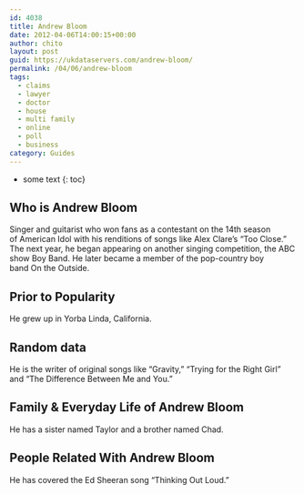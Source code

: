 ```yaml
---
id: 4038
title: Andrew Bloom
date: 2012-04-06T14:00:15+00:00
author: chito
layout: post
guid: https://ukdataservers.com/andrew-bloom/
permalink: /04/06/andrew-bloom
tags:
  - claims
  - lawyer
  - doctor
  - house
  - multi family
  - online
  - poll
  - business
category: Guides
---
```


* some text
{: toc}
          
          
## Who is  Andrew Bloom
                  
                  
                  
Singer and guitarist who won fans as a contestant on the 14th season of American Idol with his renditions of songs like Alex Clare&#8217;s &#8220;Too Close.&#8221; The next year, he began appearing on another singing competition, the ABC show Boy Band. He later became a member of the pop-country boy band On the Outside.
                  
                
                
                
## Prior to Popularity 
                  
                  
                  
He grew up in Yorba Linda, California. 
                  
                
                
                
## Random data 
                  
                  
                  
He is the writer of original songs like &#8220;Gravity,&#8221; &#8220;Trying for the Right Girl&#8221; and &#8220;The Difference Between Me and You.&#8221;
                  
                
                
                
## Family & Everyday Life of Andrew Bloom
                  
                  
                  
He has a sister named Taylor and a brother named Chad.
                  
                
                
                
## People Related With  Andrew Bloom
                  
                  
                  
He has covered the Ed Sheeran song &#8220;Thinking Out Loud.&#8221;
                  
                
              
            
          
          
          
    
    
  
